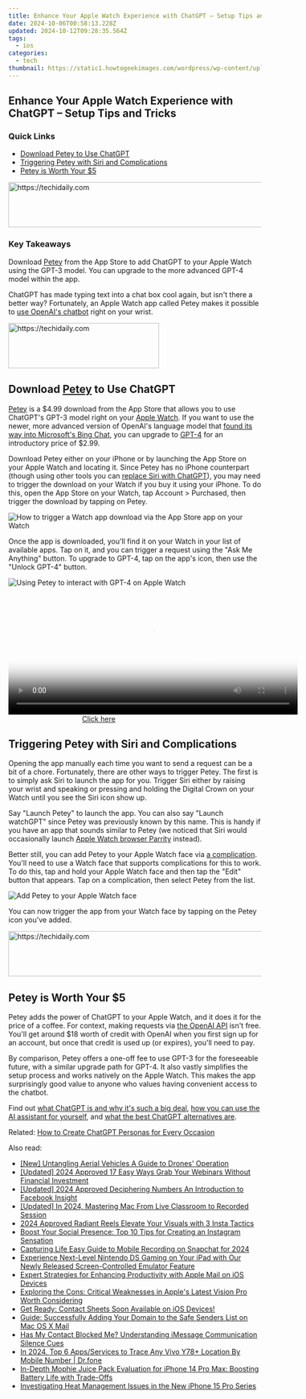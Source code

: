 ```yaml
---
title: Enhance Your Apple Watch Experience with ChatGPT – Setup Tips and Tricks
date: 2024-10-06T00:58:13.228Z
updated: 2024-10-12T09:28:35.564Z
tags:
  - ios
categories:
  - tech
thumbnail: https://static1.howtogeekimages.com/wordpress/wp-content/uploads/2023/03/petey_apple_watch.jpg
---
```


## Enhance Your Apple Watch Experience with ChatGPT – Setup Tips and Tricks

### Quick Links

* [Download Petey to Use ChatGPT](https://facebook-videos.techidaily.com/facebooks-10-best-music-clips-making-them-happen/)
* [Triggering Petey with Siri and Complications](https://phone-solutions.techidaily.com/complete-guide-for-recovering-music-files-on-oppo-reno-10-proplus-5g-by-fonelab-android-recover-music/)
* [Petey is Worth Your $5](https://hardware-updates.techidaily.com/download-the-latest-version-of-amds-gpio-driver-today/)

<!-- affiliate ads begin -->
<a href="https://appsumo.8odi.net/c/5597632/2094414/7443" target="_top" id="2094414">
  <img src="//a.impactradius-go.com/display-ad/7443-2094414" border="0" alt="https://techidaily.com" width="728" height="90"/>
</a>
<img height="0" width="0" src="https://appsumo.8odi.net/i/5597632/2094414/7443" style="position:absolute;visibility:hidden;" border="0" />
<!-- affiliate ads end -->

### Key Takeaways

 Download [Petey](https://apps.apple.com/us/app/petey-ai-assistant/id6446047813) from the App Store to add ChatGPT to your Apple Watch using the GPT-3 model. You can upgrade to the more advanced GPT-4 model within the app.

 ChatGPT has made typing text into a chat box cool again, but isn't there a better way? Fortunately, an Apple Watch app called Petey makes it possible to [use OpenAI's chatbot](https://extra-resources.techidaily.com/new-capture-clarity-editing-insights-for-professional-results/) right on your wrist.

<!-- affiliate ads begin -->
<a href="https://aligracehair.sjv.io/c/5597632/1948949/19272" target="_top" id="1948949">
  <img src="//a.impactradius-go.com/display-ad/19272-1948949" border="0" alt="https://techidaily.com" width="300" height="90"/>
</a>
<img height="0" width="0" src="https://aligracehair.sjv.io/i/5597632/1948949/19272" style="position:absolute;visibility:hidden;" border="0" />
<!-- affiliate ads end -->

##  Download [Petey](https://apps.apple.com/us/app/petey-ai-assistant/id6446047813) to Use ChatGPT

[Petey](https://apps.apple.com/us/app/petey-ai-assistant/id6446047813) is a $4.99 download from the App Store that allows you to use ChatGPT's GPT-3 model right on your [Apple Watch](https://extra-hints.techidaily.com/updated-capture-with-clarity-advanced-tips-for-gopro-hero5-black/). If you want to use the newer, more advanced version of OpenAI's language model that [found its way into Microsoft's Bing Chat](https://program-issues.techidaily.com/mastering-mw3-comprehensive-troubleshooting-for-dev-error-6068/), you can upgrade to [GPT-4](https://pokemon-go-android.techidaily.com/in-2024-15-best-strongest-pokemon-to-use-in-pokemon-go-pvp-leagues-for-honor-x50i-drfone-by-drfone-virtual-android/) for an introductory price of $2.99.

 Download Petey either on your iPhone or by launching the App Store on your Apple Watch and locating it. Since Petey has no iPhone counterpart (though using other tools you can [replace Siri with ChatGPT](https://remote-screen-capture.techidaily.com/updated-win10-gaming-sessions-best-recording-approaches/)), you may need to trigger the download on your Watch if you buy it using your iPhone. To do this, open the App Store on your Watch, tap Account > Purchased, then trigger the download by tapping on Petey.

![How to trigger a Watch app download via the App Store app on your Watch](https://static1.howtogeekimages.com/wordpress/wp-content/uploads/2023/03/watch_app_download_iphone.jpg) 

 Once the app is downloaded, you'll find it on your Watch in your list of available apps. Tap on it, and you can trigger a request using the "Ask Me Anything" button. To upgrade to GPT-4, tap on the app's icon, then use the "Unlock GPT-4" button.

![Using Petey to interact with GPT-4 on Apple Watch](https://static1.howtogeekimages.com/wordpress/wp-content/uploads/2023/03/use_petey_watch.png) 

<!-- affiliate ads begin -->
<span id="1983446">
					<video width="576" height="240" style="cursor:pointer"
           poster="//a.impactradius-go.com/display-clicktoplayimage/1983446.png"
           onclick="if(!this.playClicked){this.play();this.setAttribute('controls',true);this.playClicked=true;}">
	   <source src="//a.impactradius-go.com/display-ad/22993-1983446">
	   <img src="//a.impactradius-go.com/display-clicktoplayimage/1983446.png" style="border: none; height: 100%; width: 100%; object-fit: contain">
	</video>
	<div style="width:360px;text-align:center"><a href="javascript:window.open(decodeURIComponent('https%3A%2F%2Fhomestyler.sjv.io%2Fc%2F5597632%2F1983446%2F22993'), '_blank');void(0);">Click here</a></div>
</span>
<img height="0" width="0" src="https://imp.pxf.io/i/5597632/1983446/22993" style="position:absolute;visibility:hidden;" border="0" />
<!-- affiliate ads end -->

##  Triggering Petey with Siri and Complications

 Opening the app manually each time you want to send a request can be a bit of a chore. Fortunately, there are other ways to trigger Petey. The first is to simply ask Siri to launch the app for you. Trigger Siri either by raising your wrist and speaking or pressing and holding the Digital Crown on your Watch until you see the Siri icon show up.

 Say "Launch Petey" to launch the app. You can also say "Launch watchGPT" since Petey was previously known by this name. This is handy if you have an app that sounds similar to Petey (we noticed that Siri would occasionally launch [Apple Watch browser Parrity](https://extra-skills.techidaily.com/updated-master-the-art-of-persuasion-top-30-video-strategies/) instead).

 Better still, you can add Petey to your Apple Watch face via [a complication](https://ai-live-streaming.techidaily.com/new-live-commerce-next-chapter-can-ai-unlock-its-true-potential/). You'll need to use a Watch face that supports complications for this to work. To do this, tap and hold your Apple Watch face and then tap the "Edit" button that appears. Tap on a complication, then select Petey from the list.

![Add Petey to your Apple Watch face](https://static1.howtogeekimages.com/wordpress/wp-content/uploads/2023/03/add_petey_complication.png) 

 You can now trigger the app from your Watch face by tapping on the Petey icon you've added.

<!-- affiliate ads begin -->
<a href="https://aidotcom.pxf.io/c/5597632/2134499/19576" target="_top" id="2134499">
  <img src="//a.impactradius-go.com/display-ad/19576-2134499" border="0" alt="https://techidaily.com" width="600" height="90"/>
</a>
<img height="0" width="0" src="https://aidotcom.pxf.io/i/5597632/2134499/19576" style="position:absolute;visibility:hidden;" border="0" />
<!-- affiliate ads end -->

##  Petey is Worth Your $5

 Petey adds the power of ChatGPT to your Apple Watch, and it does it for the price of a coffee. For context, making requests via [the OpenAI API](https://review-topics.techidaily.com/how-to-unlock-iphone-xs-without-passcode-by-drfone-ios-unlock-ios-unlock/) isn't free. You'll get around $18 worth of credit with OpenAI when you first sign up for an account, but once that credit is used up (or expires), you'll need to pay.

 By comparison, Petey offers a one-off fee to use GPT-3 for the foreseeable future, with a similar upgrade path for GPT-4\. It also vastly simplifies the setup process and works natively on the Apple Watch. This makes the app surprisingly good value to anyone who values having convenient access to the chatbot.

 Find out [what ChatGPT is and why it's such a big deal](https://smart-video-editing.techidaily.com/new-how-to-find-free-sites-for-sound-effect-and-add-them-in-final-cut-pro-for-2024/), [how you can use the AI assistant for yourself](https://facebook-clips.techidaily.com/updated-achieve-higher-interactions-mastering-the-art-of-square-videos-for-2024/), and [what the best ChatGPT alternatives are](https://screen-mirroring-recording.techidaily.com/in-2024-3-must-know-methods-to-record-on-your-ipad/).

Related: [How to Create ChatGPT Personas for Every Occasion](https://vp-tips.techidaily.com/different-versions-of-windowed-movie-crafting-for-2024/)

<ins class="adsbygoogle"
     style="display:block"
     data-ad-format="autorelaxed"
     data-ad-client="ca-pub-7571918770474297"
     data-ad-slot="1223367746"></ins>

<ins class="adsbygoogle"
     style="display:block"
     data-ad-client="ca-pub-7571918770474297"
     data-ad-slot="8358498916"
     data-ad-format="auto"
     data-full-width-responsive="true"></ins>

<span class="atpl-alsoreadstyle">Also read:</span>
<div><ul>
<li><a href="https://fox-glue.techidaily.com/new-untangling-aerial-vehicles-a-guide-to-drones-operation/"><u>[New] Untangling Aerial Vehicles A Guide to Drones' Operation</u></a></li>
<li><a href="https://desktop-recording.techidaily.com/updated-2024-approved-17-easy-ways-grab-your-webinars-without-financial-investment/"><u>[Updated] 2024 Approved 17 Easy Ways Grab Your Webinars Without Financial Investment</u></a></li>
<li><a href="https://facebook-video-content.techidaily.com/updated-2024-approved-deciphering-numbers-an-introduction-to-facebook-insight/"><u>[Updated] 2024 Approved Deciphering Numbers An Introduction to Facebook Insight</u></a></li>
<li><a href="https://digital-screen-recording.techidaily.com/updated-in-2024-mastering-mac-from-live-classroom-to-recorded-session/"><u>[Updated] In 2024, Mastering Mac From Live Classroom to Recorded Session</u></a></li>
<li><a href="https://instagram-videos.techidaily.com/2024-approved-radiant-reels-elevate-your-visuals-with-3-insta-tactics/"><u>2024 Approved Radiant Reels Elevate Your Visuals with 3 Insta Tactics</u></a></li>
<li><a href="https://techtrends.techidaily.com/boost-your-social-presence-top-10-tips-for-creating-an-instagram-sensation/"><u>Boost Your Social Presence: Top 10 Tips for Creating an Instagram Sensation</u></a></li>
<li><a href="https://snapchat-videos.techidaily.com/capturing-life-easy-guide-to-mobile-recording-on-snapchat-for-2024/"><u>Capturing Life Easy Guide to Mobile Recording on Snapchat for 2024</u></a></li>
<li><a href="https://os-tips.techidaily.com/experience-next-level-nintendo-ds-gaming-on-your-ipad-with-our-newly-released-screen-controlled-emulator-feature/"><u>Experience Next-Level Nintendo DS Gaming on Your iPad with Our Newly Released Screen-Controlled Emulator Feature</u></a></li>
<li><a href="https://os-tips.techidaily.com/expert-strategies-for-enhancing-productivity-with-apple-mail-on-ios-devices/"><u>Expert Strategies for Enhancing Productivity with Apple Mail on iOS Devices</u></a></li>
<li><a href="https://os-tips.techidaily.com/exploring-the-cons-critical-weaknesses-in-apples-latest-vision-pro-worth-considering/"><u>Exploring the Cons: Critical Weaknesses in Apple's Latest Vision Pro Worth Considering</u></a></li>
<li><a href="https://os-tips.techidaily.com/get-ready-contact-sheets-soon-available-on-ios-devices/"><u>Get Ready: Contact Sheets Soon Available on iOS Devices!</u></a></li>
<li><a href="https://tech-recovery.techidaily.com/guide-successfully-adding-your-domain-to-the-safe-senders-list-on-mac-os-x-mail/"><u>Guide: Successfully Adding Your Domain to the Safe Senders List on Mac OS X Mail</u></a></li>
<li><a href="https://os-tips.techidaily.com/has-my-contact-blocked-me-understanding-imessage-communication-silence-cues/"><u>Has My Contact Blocked Me? Understanding iMessage Communication Silence Cues</u></a></li>
<li><a href="https://android-location-track.techidaily.com/in-2024-top-6-appsservices-to-trace-any-vivo-y78plus-location-by-mobile-number-drfone-by-drfone-virtual-android/"><u>In 2024, Top 6 Apps/Services to Trace Any Vivo Y78+ Location By Mobile Number | Dr.fone</u></a></li>
<li><a href="https://os-tips.techidaily.com/in-depth-mophie-juice-pack-evaluation-for-iphone-14-pro-max-boosting-battery-life-with-trade-offs/"><u>In-Depth Mophie Juice Pack Evaluation for iPhone 14 Pro Max: Boosting Battery Life with Trade-Offs</u></a></li>
<li><a href="https://os-tips.techidaily.com/investigating-heat-management-issues-in-the-new-iphone-15-pro-series/"><u>Investigating Heat Management Issues in the New iPhone 15 Pro Series</u></a></li>
</ul></div>

